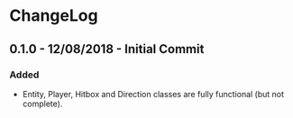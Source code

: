 # ChangeLog

## 0.1.0 - 12/08/2018 - Initial Commit
### Added
+ Entity, Player, Hitbox and Direction classes are fully functional (but not complete).

